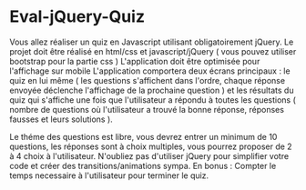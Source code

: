 # Eval-jQuery-Quiz

Vous allez réaliser un quiz en Javascript utilisant obligatoirement jQuery.
Le projet doit être réalisé en html/css et javascript/jQuery ( vous pouvez utiliser bootstrap pour la partie css )
L'application doit être optimisée pour l'affichage sur mobile
L'application comportera deux écrans principaux : le quiz en lui même ( les questions s'affichent dans l'ordre, chaque réponse envoyée déclenche l'affichage de la prochaine question ) et les résultats du quiz qui s'affiche une fois que l'utilisateur a répondu à toutes les questions ( nombre de questions où l'utilisateur a trouvé la bonne réponse, réponses fausses et leurs solutions ).

Le théme des questions est libre, vous devrez entrer un minimum de 10 questions, les réponses sont à choix multiples, vous pourrez proposer de 2 à 4 choix à l'utilisateur.
N'oubliez pas d'utiliser jQuery pour simplifier votre code et créer des transitions/animations sympa.
En bonus : Compter le temps necessaire à l'utilisateur pour terminer le quiz.
 

